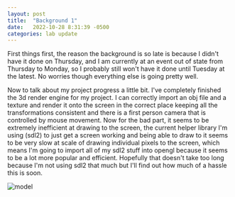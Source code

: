 ```yaml
---
layout: post
title:  "Background 1"
date:   2022-10-28 8:31:39 -0500
categories: lab update
---
```


First things first, the reason the background is so late is because I didn't have it done on Thursday, and I am
currently at an event out of state from Thursday to Monday, so I probably still won't have it done until
Tuesday at the latest. No worries though everything else is going pretty well.

Now to talk about my project progress a little bit. I've completely finished the 3d render engine
for my project. I can correctly import an obj file and a texture and render it onto the screen
in the correct place keeping all the transformations consistent and there is a first person
camera that is controlled by mouse movement. Now for the bad part, it seems to be extremely
inefficient at drawing to the screen, the current helper library I'm using (sdl2) to just get a screen
working and being able to draw to it seems to be very slow at scale of drawing individual pixels to
the screen, which means I'm going to import all of my sdl2 stuff into opengl because it seems to
be a lot more popular and efficient. Hopefully that doesn't take too long because I'm not using
sdl2 that much but I'll find out how much of a hassle this is soon.

![model]({{site.baseurl}}/images/based.png)
